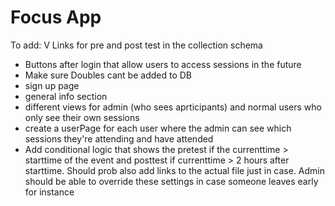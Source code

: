 # Focus App

To add:
V Links for pre and post test in the collection schema
* Buttons after login that allow users to access sessions in the future
* Make sure Doubles cant be added to DB
* sign up page
* general info section
* different views for admin (who sees aprticipants) and normal users who only see their own sessions
* create a userPage for each user where the admin can see which sessions they're attending and have attended
* Add conditional logic that shows the pretest if the currenttime > starttime of the event and posttest if currenttime > 2 hours after starttime. Should prob also add links to the actual file just in case. Admin should be able to override these settings in case someone leaves early for instance